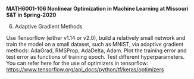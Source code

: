 <b>MATH6001-106 Nonlinear Optimization in Machine Learning at Missouri S&T in Spring-2020</b>

6. Adaptive Gradient Methods

Use Tensorflow (either v1.14 or v2.0), build a relatively small network and train the model on a small dataset, such as MNIST, via adaptive gradient methods: AdaGrad, RMSProp, AdaDelta, Adam. Plot the training error and test error as functions of training epoch. Test different hyperparameters. You can refer here for the use of optimizers in tensorflow: https://www.tensorflow.org/api_docs/python/tf/keras/optimizers
